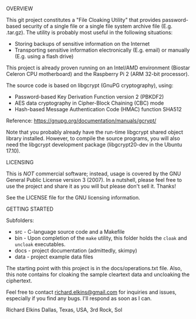 OVERVIEW

This git project constitutes a "File Cloaking Utility" that provides password-based security of a single file or a single file system archive file (E.g. .tar.gz).  The utility is probably most useful in the following situations:

* Storing backups of sensitive information on the Internet
* Transporting sensitive information electronically (E.g. email) or manually (E.g. using a flash drive)

This project is already proven running on an Intel/AMD environment (Biostar Celeron CPU motherboard) and the Raspberry Pi 2 (ARM 32-bit processor).

The source code is based on libgcrypt (GnuPG cryptography), using:
* Password-based Key Derivation Function version 2 (PBKDF2)
* AES data cryptography in Cipher-Block Chaining (CBC) mode
* Hash-based Message Authentication Code (HMAC) function SHA512

Reference: https://gnupg.org/documentation/manuals/gcrypt/

Note that you probably already have the run-time libgcrypt shared object library installed.  However, to compile the source programs, you will also need the libgcrypt development package (libgcrypt20-dev in the Ubuntu 17.10).

LICENSING

This is *NOT* commercial software; instead, usage is covered by the GNU General Public License version 3 (2007).  In a nutshell, please feel free to use the project and share it as you will but please don't sell it.  Thanks!

See the LICENSE file for the GNU licensing information.

GETTING STARTED

Subfolders:

* src - C-language source code and a Makefile
* bin - Upon completion of the `make` utility, this folder holds the `cloak` and `uncloak` executables.
* docs - project documentation (admittedly, skimpy)
* data - project example data files

The starting point with this project is in the docs/operations.txt file.  Also, this note contains for cloaking the sample cleartext data and uncloaking the ciphertext.

Feel free to contact richard.elkins@gmail.com for inquiries and issues, especially if you find any bugs.  I'll respond as soon as I can.

Richard Elkins
Dallas, Texas, USA, 3rd Rock, Sol
